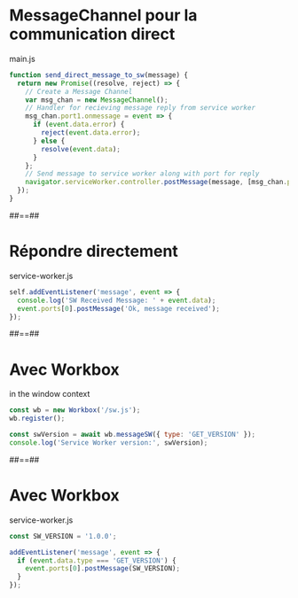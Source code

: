 <!-- .slide: class="with-code" -->

# MessageChannel pour la communication direct

main.js

```javascript
function send_direct_message_to_sw(message) {
  return new Promise((resolve, reject) => {
    // Create a Message Channel
    var msg_chan = new MessageChannel();
    // Handler for recieving message reply from service worker
    msg_chan.port1.onmessage = event => {
      if (event.data.error) {
        reject(event.data.error);
      } else {
        resolve(event.data);
      }
    };
    // Send message to service worker along with port for reply
    navigator.serviceWorker.controller.postMessage(message, [msg_chan.port2]);
  });
}
```

<!-- .element: class="big-code" -->

##==##

<!-- .slide: class="with-code" -->

# Répondre directement

service-worker.js

```javascript
self.addEventListener('message', event => {
  console.log('SW Received Message: ' + event.data);
  event.ports[0].postMessage('Ok, message received');
});
```

<!-- .element: class="big-code" -->

##==##

<!-- .slide: class="with-code" data-background="#fb8c00" -->

# Avec Workbox

<!-- .element: style="color:white" -->

in the window context

```javascript
const wb = new Workbox('/sw.js');
wb.register();

const swVersion = await wb.messageSW({ type: 'GET_VERSION' });
console.log('Service Worker version:', swVersion);
```

<!-- .element: class="big-code" -->

##==##

<!-- .slide: class="with-code" data-background="#fb8c00" -->

# Avec Workbox

<!-- .element: style="color:white" -->

service-worker.js

```javascript
const SW_VERSION = '1.0.0';

addEventListener('message', event => {
  if (event.data.type === 'GET_VERSION') {
    event.ports[0].postMessage(SW_VERSION);
  }
});
```

<!-- .element: class="big-code" -->
